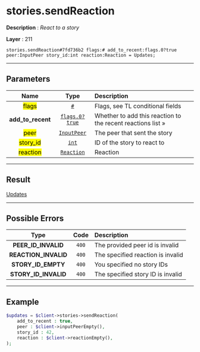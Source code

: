 # stories.sendReaction

**Description** : *React to a story*

**Layer** : 211

```tl
stories.sendReaction#7fd736b2 flags:# add_to_recent:flags.0?true peer:InputPeer story_id:int reaction:Reaction = Updates;
```

---

## Parameters

| Name | Type | Description |
| :---: | :---: | :--- |
| <mark>flags</mark> | [`#`](type/#) | Flags, see TL conditional fields |
| **add_to_recent** | [`flags.0?true`](type/true) | Whether to add this reaction to the recent reactions list » |
| <mark>peer</mark> | [`InputPeer`](type/InputPeer) | The peer that sent the story |
| <mark>story_id</mark> | [`int`](type/int) | ID of the story to react to |
| <mark>reaction</mark> | [`Reaction`](type/Reaction) | Reaction |

---

## Result

[Updates](type/Updates)

---

## Possible Errors

| Type | Code | Description |
| :---: | :---: | :--- |
| **PEER_ID_INVALID** | `400` | The provided peer id is invalid |
| **REACTION_INVALID** | `400` | The specified reaction is invalid |
| **STORY_ID_EMPTY** | `400` | You specified no story IDs |
| **STORY_ID_INVALID** | `400` | The specified story ID is invalid |

---

## Example

```php
$updates = $client->stories->sendReaction(
	add_to_recent : true,
	peer : $client->inputPeerEmpty(),
	story_id : 42,
	reaction : $client->reactionEmpty(),
);
```